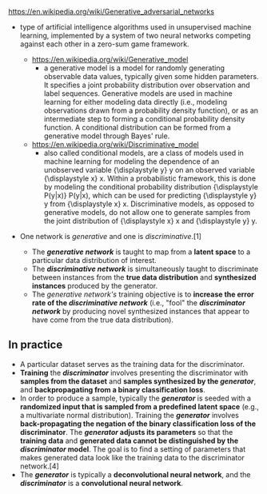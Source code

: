 https://en.wikipedia.org/wiki/Generative_adversarial_networks
- type of artificial intelligence algorithms used in unsupervised machine learning, implemented by a system of two neural networks competing against each other in a zero-sum game framework.
  - https://en.wikipedia.org/wiki/Generative_model
    -  a generative model is a model for randomly generating observable data values, typically given some hidden parameters. It specifies a joint probability distribution over observation and label sequences. Generative models are used in machine learning for either modeling data directly (i.e., modeling observations drawn from a probability density function), or as an intermediate step to forming a conditional probability density function. A conditional distribution can be formed from a generative model through Bayes' rule.
  - https://en.wikipedia.org/wiki/Discriminative_model
    - also called conditional models, are a class of models used in machine learning for modeling the dependence of an unobserved variable {\displaystyle y} y on an observed variable {\displaystyle x} x. Within a probabilistic framework, this is done by modeling the conditional probability distribution {\displaystyle P(y|x)} P(y|x), which can be used for predicting {\displaystyle y} y from {\displaystyle x} x.
Discriminative models, as opposed to generative models, do not allow one to generate samples from the joint distribution of {\displaystyle x} x and {\displaystyle y} y. 

- One network is *generative* and one is *discriminative*.[1] 
  - The ***generative network*** is taught to map from a **latent space** to a particular data distribution of interest.
  - The ***discriminative network*** is simultaneously taught to discriminate between instances from the **true data distribution** and **synthesized instances** produced by the generator. 
  - The *generative network's* training objective is to **increase the error rate of the *discriminative network*** (i.e., "fool" the ***discriminator network*** by producing novel synthesized instances that appear to have come from the true data distribution). 
## In practice
- A particular dataset serves as the training data for the discriminator. 
- **Training** the ***discriminator*** involves presenting the discriminator with **samples from the dataset** and **samples synthesized by the *generator***, and **backpropagating from a binary classification loss**. 
- In order to produce a sample, typically the ***generator*** is seeded with a **randomized input that is sampled from a predefined latent space** (e.g., a multivariate normal distribution). Training the ***generator*** involves **back-propagating the negation of the binary classification loss of the discriminator**. The ***generator* adjusts its parameters** so that the **training data** and **generated data cannot be distinguished by the *discriminator* model**. The goal is to find a setting of parameters that makes generated data look like the training data to the discriminator network.[4] 
- The ***generator*** is typically a **deconvolutional neural network**, and the ***discriminator*** is a **convolutional neural network**.
